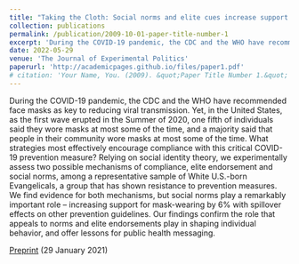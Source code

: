 ```yaml
---
title: "Taking the Cloth: Social norms and elite cues increase support for masks among white Evangelical Americans"
collection: publications
permalink: /publication/2009-10-01-paper-title-number-1
excerpt: 'During the COVID-19 pandemic, the CDC and the WHO have recommended face masks as key to reducing viral transmission.'
date: 2022-05-29
venue: 'The Journal of Experimental Politics'
paperurl: 'http://academicpages.github.io/files/paper1.pdf'
# citation: 'Your Name, You. (2009). &quot;Paper Title Number 1.&quot; <i>Journal 1</i>. 1(1).'
---
```

During the COVID-19 pandemic, the CDC and the WHO have recommended face masks as key to reducing viral transmission. Yet, in the United States, as the first wave erupted in the Summer of 2020, one fifth of individuals said they wore masks at most some of the time, and a majority said that people in their community wore masks at most some of the time. What strategies most effectively encourage compliance with this critical COVID-19 prevention measure? Relying on social identity theory, we experimentally assess two possible mechanisms of compliance, elite endorsement and social norms, among a representative sample of White U.S.-born Evangelicals, a group that has shown resistance to prevention measures. We find evidence for both mechanisms, but social norms play a remarkably important role – increasing support for mask-wearing by 6% with spillover effects on other prevention guidelines. Our findings confirm the role that appeals to norms and elite endorsements play in shaping individual behavior, and offer lessons for public health messaging.


[Preprint](https://osf.io/preprints/socarxiv/yt3e7/) (29 January 2021)
